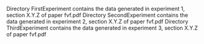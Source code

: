 Directory FirstExperiment contains the data generated in experiment 1, section X.Y.Z of paper fvf.pdf
Directory SecondExperiment contains the data generated in experiment 2, section X.Y.Z of paper fvf.pdf
Directory ThirdExperiment contains the data generated in experiment 3, section X.Y.Z of paper fvf.pdf
